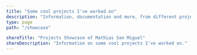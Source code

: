 ```yaml
---
title: "Some cool projects I've worked on"
description: "Information, documentation and more, from different projects I've worked on."
type: page
path: "/showcase"

shareTitle: "Projects Showcase of Mathias San Miguel"
shareDescription: "Information on some cool projects I've worked on."
---
```



